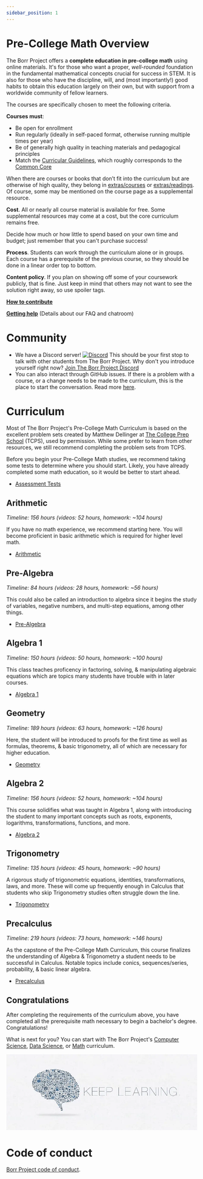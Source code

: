 ```yaml
---
sidebar_position: 1
---
```


# Pre-College Math Overview

The Borr Project offers a **complete education in pre-college math** using online materials.
It's for those who want a proper, *well-rounded* foundation in the fundamental mathematical concepts crucial for success in STEM.
It is also for those who have the discipline, will, and (most importantly!) good habits to obtain this education largely on their own, but with support from a worldwide community of fellow learners.

The courses are specifically chosen to meet the following criteria.

**Courses must**:
- Be open for enrollment
- Run regularly (ideally in self-paced format, otherwise running multiple times per year)
- Be of generally high quality in teaching materials and pedagogical principles
- Match the [Curricular Guidelines](curricular_guidelines.md), which roughly corresponds to the [Common Core](https://www.thecorestandards.org/Math/)

When there are courses or books that don’t fit into the curriculum but are otherwise of high quality, they belong in [extras/courses](extras/courses.md) or [extras/readings](extras/readings.md). Of course, some may be mentioned on the course page as a supplemental resource.

**Cost**. All or nearly all course material is available for free. Some supplemental resources may come at a cost, but the core curriculum remains free.

Decide how much or how little to spend based on your own time and budget;
just remember that you can't purchase success!

**Process**. Students can work through the curriculum alone or in groups. Each course has a prerequisite of the previous course, so they should be done in a linear order top to bottom.

**Content policy**. If you plan on showing off some of your coursework publicly, that is fine. Just keep in mind that others may not want to see the solution right away, so use spoiler tags.

**[How to contribute](../contributing.md)**

**[Getting help](../getting-help.md)** (Details about our FAQ and chatroom)

# Community

- We have a Discord server! [![Discord](https://img.shields.io/discord/1385616874200371350.svg?label=&logo=discord&logoColor=ffffff&color=7389D8&labelColor=6A7EC2)](https://discord.gg/uR2QS36pdH) This should be your first stop to talk with other students from The Borr Project. Why don't you introduce yourself right now? [Join The Borr Project Discord](https://discord.gg/uR2QS36pdH)
- You can also interact through GitHub issues. If there is a problem with a course, or a change needs to be made to the curriculum, this is the place to start the conversation. Read more [here](../contributing.md).

# Curriculum

Most of The Borr Project's Pre-College Math Curriculum is based on the excellent problem sets created by Matthew Dellinger at [The College Prep School](https://www.youtube.com/@thecollegeprepschool4486/playlists) (TCPS), used by permission. While some prefer to learn from other resources, we still recommend completing the problem sets from TCPS.

Before you begin your Pre-College Math studies, we recommend taking some tests to determine where you should start. Likely, you have already completed some math education, so it would be better to start ahead.
- [Assessment Tests](assessment.md)

## Arithmetic
*Timeline: 156 hours (videos: 52 hours, homework: ~104 hours)*

If you have no math experience, we recommend starting here. You will become proficient in basic arithmetic which is required for higher level math.
- [Arithmetic](02-arithmetic/index.md)

## Pre-Algebra
*Timeline: 84 hours (videos: 28 hours, homework: ~56 hours)*

This could also be called an introduction to algebra since it begins the study of variables, negative numbers, and multi-step equations, among other things.
- [Pre-Algebra](03-pre-algebra/index.md)

## Algebra 1
*Timeline: 150 hours (videos: 50 hours, homework: ~100 hours)*

This class teaches proficency in factoring, solving, & manipulating algebraic equations which are topics many students have trouble with in later courses.
- [Algebra 1](04-algebra-1/index.md)

## Geometry
*Timeline: 189 hours (videos: 63 hours, homework: ~126 hours)*

Here, the student will be introduced to proofs for the first time as well as formulas, theorems, & basic trigonometry, all of which are necessary for higher education.
- [Geometry](05-geometry/index.md)

## Algebra 2
*Timeline: 156 hours (videos: 52 hours, homework: ~104 hours)*

This course solidifies what was taught in Algebra 1, along with introducing the student to many important concepts such as roots, exponents, logarithms, transformations, functions, and more.
- [Algebra 2](06-algebra-2/index.md)

## Trigonometry
*Timeline: 135 hours (videos: 45 hours, homework: ~90 hours)*

A rigorous study of trigonometric equations, identities, transformations, laws, and more. These will come up frequently enough in Calculus that students who skip Trigonometry studies often struggle down the line.
- [Trigonometry](07-trigonometry/index.md)

## Precalculus
*Timeline: 219 hours (videos: 73 hours, homework: ~146 hours)*

As the capstone of the Pre-College Math Curriculum, this course finalizes the understanding of Algebra & Trigonometry a student needs to be successful in Calculus. Notable topics include conics, sequences/series, probability, & basic linear algebra.
- [Precalculus](08-precalculus/index.md)

## Congratulations

After completing the requirements of the curriculum above,
you have completed all the prerequisite math necessary to begin a bachelor's degree.
Congratulations!

What is next for you? You can start with The Borr Project's [Computer Science](../computer-science/index.md), [Data Science](../data-science/index.md), or [Math](../math/index.md) curriculum.

![keep learning](../computer-science/keep-learning.webp)

# Code of conduct
[Borr Project code of conduct](../coc.md).
